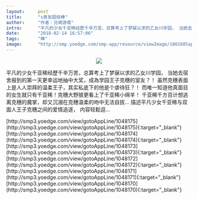 ```yaml
---
layout:     post
title:      "s男友超级棒"
author:     "作者：兄崎游南"
intro:      "平凡的少女千亚稀经歷千辛万苦，总算考上了梦寐以求的乙女川学园， 当她去宿舍报到的第一天更幸运地抽中大奖，成為学园王子克穗的室友？！ 虽然克穗表面上是人人崇拜的温柔王子，其实私底下的他是个虐待狂？！ 而唯一知道他真面目的女生就只有千亚稀！克穗大野狼更看上了千亚稀小绵羊！ 千亚稀千方百计想逃离克穗的魔掌，却又沉溺在克穗温柔的吻中无法自拔… 描述平凡少女千亚稀与双面人王子克穗之间的爱情追逐， 内容轻鬆逗..."
date:       "2018-02-14 16:57:06"
tags:       "棒"
image:      "http://smp.yoedge.com/smp-app/resource/viewImage/1001605appline.png"
---
```

<div style="text-align: center">
<p><img src="http://smp.yoedge.com/smp-app/resource/viewImage/1001605appline.png"/></p>
</div>
<p class="post-meta">
<span>平凡的少女千亚稀经歷千辛万苦，总算考上了梦寐以求的乙女川学园， 当她去宿舍报到的第一天更幸运地抽中大奖，成為学园王子克穗的室友？！ 虽然克穗表面上是人人崇拜的温柔王子，其实私底下的他是个虐待狂？！ 而唯一知道他真面目的女生就只有千亚稀！克穗大野狼更看上了千亚稀小绵羊！ 千亚稀千方百计想逃离克穗的魔掌，却又沉溺在克穗温柔的吻中无法自拔… 描述平凡少女千亚稀与双面人王子克穗之间的爱情追逐， 内容轻鬆逗...</span>
</p>
[http://smp3.yoedge.com/view/gotoAppLine/1048175](http://smp3.yoedge.com/view/gotoAppLine/1048175){:target="_blank"}
[http://smp3.yoedge.com/view/gotoAppLine/1048174](http://smp3.yoedge.com/view/gotoAppLine/1048174){:target="_blank"}
[http://smp3.yoedge.com/view/gotoAppLine/1048173](http://smp3.yoedge.com/view/gotoAppLine/1048173){:target="_blank"}
[http://smp3.yoedge.com/view/gotoAppLine/1048172](http://smp3.yoedge.com/view/gotoAppLine/1048172){:target="_blank"}
[http://smp3.yoedge.com/view/gotoAppLine/1048171](http://smp3.yoedge.com/view/gotoAppLine/1048171){:target="_blank"}
[http://smp3.yoedge.com/view/gotoAppLine/1048170](http://smp3.yoedge.com/view/gotoAppLine/1048170){:target="_blank"}



